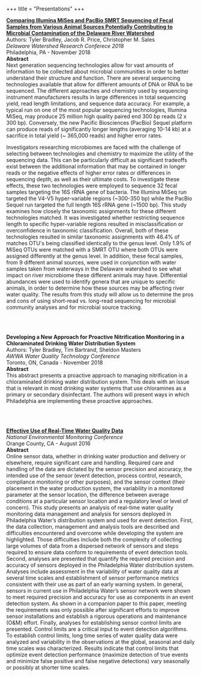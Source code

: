 +++
title = "Presentations"
+++

[**Comparing Illumina MiSeq and PacBio SMRT Sequencing of Fecal Samples from Various Animal Sources Potentially Contributing to Microbial Contamination of the Delaware River Watershed**](/presentations/comparing-communities-presentation.pdf)<br/>
Authors: Tyler Bradley, Jacob R. Price, Christopher M. Sales<br/>
*Delaware Watershed Research Conferece 2018*<br/>
Philadelphia, PA - November 2018<br/>
**Abstract**<br/>
Next generation sequencing technologies allow for vast amounts of information to be collected about microbial communities in order to better understand their structure and function. There are several sequencing technologies available that allow for different amounts of DNA or RNA to be sequenced. The different approaches and chemistry used by sequencing instrument manufacturers results in large differences in total sequencing yield, read length limitations, and sequence data accuracy. For example, a typical run on one of the most popular sequencing technologies, Illumina MiSeq, may produce 25 million high quality paired end 300 bp reads (2 x 300 bp). Conversely, the new Pacific Biosciences (PacBio) Sequel platform can produce reads of significantly longer lengths (averaging 10-14 kb) at a sacrifice in total yield (~ 365,000 reads) and higher error rates. 

Investigators researching microbiomes are faced with the challenge of selecting between technologies and chemistry to maximize the utility of the sequencing data. This can be particularly difficult as significant tradeoffs exist between the additional information that may be contained in longer reads or the negative effects of higher error rates or differences in sequencing depth, as well as their ultimate costs. To investigate these effects, these two technologies were employed to sequence 32 fecal samples targeting the 16S rRNA gene of bacteria. The Illumina MiSeq run targeted the V4-V5 hyper-variable regions (~300-350 bp) while the PacBio Sequel run targeted the full length 16S rRNA gene (~1500 bp). This study examines how closely the taxonomic assignments for these different technologies matched. It was investigated whether restricting sequence length to specific hyper-variable regions resulted in misclassification or overconfidence in taxonomic classification. Overall, both of these technologies resulted in similar taxonomic assignments with 46.4% of matches OTU's being classified identically to the genus level. Only 1.9% of MiSeq OTUs were matched with a SMRT OTU where both OTUs were assigned differently at the genus level. In addition, these fecal samples, from 9 different animal sources, were used in conjunction with water samples taken from waterways in the Delaware watershed to see what impact on river microbiome these different animals may have. Differential abundances were used to identify genera that are unique to specific animals, in order to determine how these sources may be affecting river water quality. The results from this study will allow us to determine the pros and cons of using short-read vs. long-read sequencing for microbial community analyses and for microbial source tracking. 

<br/>
<br/>


**Developing a New Approach for Proactive Nitrification Monitoring in a Chloraminated Drinking Water Distribution System**<br/>
Authors: Tyler Bradley, Tim Bartrand, Sheldon Masters<br/>
*AWWA Water Quality Technology Conference*<br/>
Toronto, ON, Canada - November 2018<br/>
**Abstract**<br/>
This abstract presents a proactive approach to managing nitrification in a chloraminated drinking water distribution system. This deals with an issue that is relevant in most drinking water systems that use chloramines as a primary or secondary disinfectant. The authors will present ways in which Philadelphia are implementing these proactive approaches. 


<br/>
<br/>

[**Effective Use of Real-Time Water Quality Data**](http://apps.nelac-institute.org/nemc/2016/docs/presentations/Thu-Use%20of%20Continuous%20Monitoring%20for%20possible%20uses%20in%20Compliance%20Monitoring-21.6-Bradley.pdf)<br/>
*National Environmental Monitoring Conference*<br/>
Orange County, CA - August 2016<br/>
**Abstract**<br/>
Online sensor data, whether in drinking water production and delivery or elsewhere, require significant care and handling. Required care and handling of the data are dictated by the sensor precision and accuracy, the intended use of the sensor (event detection, process control, research, compliance monitoring or other purposes), and the sensor context (their placement in the water production system, the variability in a monitored parameter at the sensor location, the difference between average conditions at a particular sensor location and a regulatory level or level of concern). This study presents an analysis of real-time water quality monitoring data management and analysis for sensors deployed in Philadelphia Water’s distribution system and used for event detection. First, the data collection, management and analysis tools are described and difficulties encountered and overcome while developing the system are highlighted. Those difficulties include both the complexity of collecting large volumes of data from a dispersed network of sensors and steps required to ensure data conform to requirements of event detection tools. Second, analyses are presented that quantify the required precision and accuracy of sensors deployed in the Philadelphia Water distribution system. Analyses include assessment in the variability of water quality data at several time scales and establishment of sensor performance metrics consistent with their use as part of an early warning system. In general, sensors in current use in Philadelphia Water’s sensor network were shown to meet required precision and accuracy for use as components in an event detection system. As shown in a companion paper to this paper, meeting the requirements was only possible after significant efforts to improve sensor installations and establish a rigorous operations and maintenance (O&M) effort. Finally, analyses for establishing sensor control limits are presented. Control limits are a critical input to event detection algorithms. To establish control limits, long time series of water quality data were analyzed and variability in the observations at the global, seasonal and daily time scales was characterized. Results indicate that control limits that optimize event detection performance (maximize detection of true events and minimize false positive and false negative detections) vary seasonally or possibly at shorter time scales. 

<br/>
<br/>
